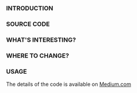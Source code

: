 ### INTRODUCTION

### SOURCE CODE

### WHAT'S INTERESTING?

### WHERE TO CHANGE?

### USAGE

The details of the code is available on [Medium.com](https://medium.com/@sahil__khanna/)
